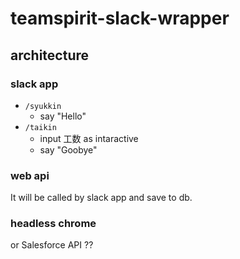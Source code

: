 # teamspirit-slack-wrapper

## architecture

### slack app

- `/syukkin`
  - say "Hello"
- `/taikin`
  - input 工数 as intaractive
  - say "Goobye"

### web api
It will be called by slack app and save to db.

### headless chrome
or Salesforce API ??
